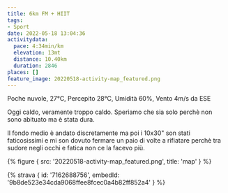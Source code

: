 ```yaml
---
title: 6km FM + HIIT
tags:
- Sport
date: 2022-05-18 13:04:36
activitydata:
  pace: 4:34min/km
  elevation: 13mt
  distance: 10.40km
  duration: 2846
places: []
feature_image: 20220518-activity-map_featured.png
---
```


Poche nuvole, 27°C, Percepito 28°C, Umidità 60%, Vento 4m/s da ESE

<!--more-->

Oggi caldo, veramente troppo caldo. Speriamo che sia solo perchè non sono abituato ma è stata dura.

Il fondo medio è andato discretamente ma poi i 10x30" son stati faticosissimi e mi son dovuto fermare un paio di volte a rifiatare perchè tra sudore negli occhi e fatica non ce la facevo più.

{% figure { src: '20220518-activity-map_featured.png', title: 'map' } %}

{% strava { id: '7162688756', embedId: '9b8de523e34cda9068ffee8fcec0a4b82ff852a4' } %}